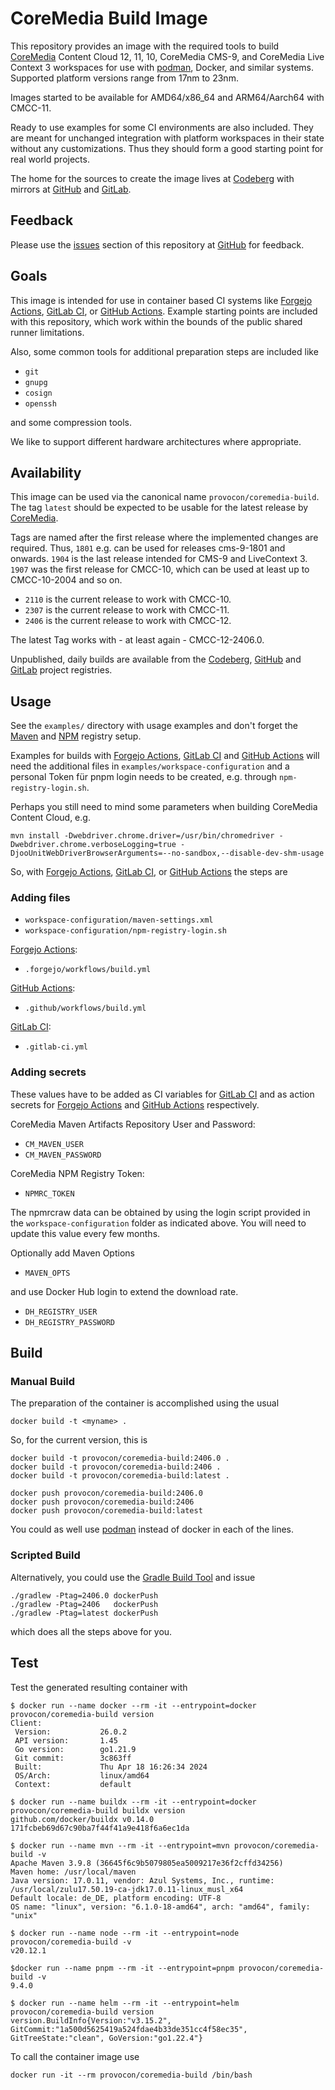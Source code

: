 # CoreMedia Build Image

This repository provides an image with the required tools to build
[CoreMedia][coremedia] Content Cloud 12, 11, 10, CoreMedia CMS-9, and CoreMedia
Live Context 3 workspaces for use with [podman][podman], Docker, and
similar systems. Supported platform versions range from 17nm to 23nm.

Images started to be available for AMD64/x86_64 and ARM64/Aarch64 with CMCC-11.

Ready to use examples for some CI environments are also included. They are
meant for unchanged integration with platform workspaces in their state without
any customizations. Thus they should form a good starting point for real world
projects.

The home for the sources to create the image lives at [Codeberg][codeberg] with
mirrors at [GitHub][github] and [GitLab][gitlab].


## Feedback

Please use the [issues][issues] section of this repository at [GitHub][github]
for feedback.


## Goals

This image is intended for use in container based CI systems like
[Forgejo Actions][forgejo], [GitLab CI][gitlabci], or [GitHub Actions][actions].
Example starting points are included with this repository, which work within
the bounds of the public shared runner limitations.

Also, some common tools for additional preparation steps are included like

* `git`
* `gnupg`
* `cosign`
* `openssh`

and some compression tools.

We like to support different hardware architectures where appropriate.


## Availability

This image can be used via the canonical name `provocon/coremedia-build`.
The tag `latest` should be expected to be usable for the latest release by
[CoreMedia][coremedia].

Tags are named after the first release where the implemented changes are
required. Thus, `1801` e.g. can be used for releases cms-9-1801 and onwards.
`1904` is the last release intended for CMS-9 and LiveContext 3. `1907`
was the first release for CMCC-10, which can be used at least up to
CMCC-10-2004 and so on.

* `2110` is the current release to work with CMCC-10.
* `2307` is the current release to work with CMCC-11.
* `2406` is the current release to work with CMCC-12.

The latest Tag works with - at least again - CMCC-12-2406.0.

Unpublished, daily builds are available from the [Codeberg][codeberg],
[GitHub][github] and [GitLab][gitlab] project registries.


## Usage

See the `examples/` directory with usage examples and don't forget the
[Maven][maven] and [NPM][npm] registry setup.

Examples for builds with [Forgejo Actions][forgejo], [GitLab CI][gitlabci] and
[GitHub Actions][actions] will need the additional files in
`examples/workspace-configuration` and a personal Token für pnpm login needs to
be created, e.g. through `npm-registry-login.sh`.

Perhaps you still need to mind some parameters when building CoreMedia Content
Cloud, e.g.

```
mvn install -Dwebdriver.chrome.driver=/usr/bin/chromedriver -Dwebdriver.chrome.verboseLogging=true -DjooUnitWebDriverBrowserArguments=--no-sandbox,--disable-dev-shm-usage
```

So, with [Forgejo Actions][forgejo], [GitLab CI][gitlabci], or
[GitHub Actions][actions] the steps are

### Adding files

* `workspace-configuration/maven-settings.xml`
* `workspace-configuration/npm-registry-login.sh`

[Forgejo Actions][forgejo]:

* `.forgejo/workflows/build.yml`

[GitHub Actions][actions]:

* `.github/workflows/build.yml`

[GitLab CI][gitlabci]:

* `.gitlab-ci.yml`


### Adding secrets

These values have to be added as CI variables for [GitLab CI][gitlabci] and
as action secrets for [Forgejo Actions][forgejo] and [GitHub Actions][actions]
respectively.

CoreMedia Maven Artifacts Repository User and Password:

* `CM_MAVEN_USER`
* `CM_MAVEN_PASSWORD`

CoreMedia NPM Registry Token:

* `NPMRC_TOKEN`

The npmrcraw data can be obtained by using the login script provided in the
`workspace-configuration` folder as indicated above. You will need to update
this value every few months.

Optionally add Maven Options

* `MAVEN_OPTS`

and use Docker Hub login to extend the download rate.

* `DH_REGISTRY_USER`
* `DH_REGISTRY_PASSWORD`


## Build

### Manual Build

The preparation of the container is accomplished using the usual

```
docker build -t <myname> .
```

So, for the current version, this is

```
docker build -t provocon/coremedia-build:2406.0 .
docker build -t provocon/coremedia-build:2406 .
docker build -t provocon/coremedia-build:latest .
```

```
docker push provocon/coremedia-build:2406.0
docker push provocon/coremedia-build:2406
docker push provocon/coremedia-build:latest
```

You could as well use [podman][podman] instead of docker in each of the lines.


### Scripted Build

Alternatively, you could use the [Gradle Build Tool][gradle] and issue

```
./gradlew -Ptag=2406.0 dockerPush
./gradlew -Ptag=2406   dockerPush
./gradlew -Ptag=latest dockerPush
```

which does all the steps above for you.


## Test

Test the generated resulting container with

```
$ docker run --name docker --rm -it --entrypoint=docker provocon/coremedia-build version
Client:
 Version:           26.0.2
 API version:       1.45
 Go version:        go1.21.9
 Git commit:        3c863ff
 Built:             Thu Apr 18 16:26:34 2024
 OS/Arch:           linux/amd64
 Context:           default
```

```
$ docker run --name buildx --rm -it --entrypoint=docker provocon/coremedia-build buildx version
github.com/docker/buildx v0.14.0 171fcbeb69d67c90ba7f44f41a9e418f6a6ec1da
```

```
$ docker run --name mvn --rm -it --entrypoint=mvn provocon/coremedia-build -v
Apache Maven 3.9.8 (36645f6c9b5079805ea5009217e36f2cffd34256)
Maven home: /usr/local/maven
Java version: 17.0.11, vendor: Azul Systems, Inc., runtime: /usr/local/zulu17.50.19-ca-jdk17.0.11-linux_musl_x64
Default locale: de_DE, platform encoding: UTF-8
OS name: "linux", version: "6.1.0-18-amd64", arch: "amd64", family: "unix"
```

```
$ docker run --name node --rm -it --entrypoint=node provocon/coremedia-build -v
v20.12.1
```

```
$docker run --name pnpm --rm -it --entrypoint=pnpm provocon/coremedia-build -v
9.4.0
```

```
$ docker run --name helm --rm -it --entrypoint=helm provocon/coremedia-build version
version.BuildInfo{Version:"v3.15.2", GitCommit:"1a500d5625419a524fdae4b33de351cc4f58ec35", GitTreeState:"clean", GoVersion:"go1.22.4"}
```

To call the container image use

```
docker run -it --rm provocon/coremedia-build /bin/bash
```

[coremedia]: http://www.coremedia.com/
[maven]: https://maven.apache.org/
[gradle]: https://gradle.org/
[npm]: https://www.npmjs.com/
[gitlabci]: https://docs.gitlab.com/ee/ci/
[actions]: https://github.com/features/actions
[forgejo]: https://forgejo.org/docs/latest/user/actions/
[podman]: https://podman.io/
[dockerhub]: https://hub.docker.com/
[issues]: https://github.com/provocon/coremedia-build-docker/issues
[github]: https://github.com/provocon/coremedia-build-docker
[codeberg]: https://codeberg.org/provocon/coremedia-build-image
[gitlab]: https://gitlab.com/provocon/coremedia-build-docker
